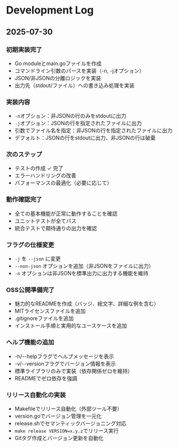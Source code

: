 # Development Log

## 2025-07-30

### 初期実装完了
- Go moduleとmain.goファイルを作成
- コマンドライン引数のパースを実装（-n, -jオプション）
- JSON/非JSONの分離ロジックを実装
- 出力先（stdout/ファイル）への書き込み処理を実装

### 実装内容
- `-n`オプション：非JSONの行のみをstdoutに出力
- `-j`オプション：JSONの行を指定されたファイルに出力
- 引数でファイル名を指定：非JSONの行を指定されたファイルに出力
- デフォルト：JSONの行をstdoutに出力、非JSONの行は破棄

### 次のステップ
- テストの作成 ✓ 完了
- エラーハンドリングの改善
- パフォーマンスの最適化（必要に応じて）

### 動作確認完了
- 全ての基本機能が正常に動作することを確認
- ユニットテストが全てパス
- 統合テストで期待通りの出力を確認

### フラグの仕様変更
- `-j` を `--json` に変更
- `--non-json` オプションを追加（非JSONをファイルに出力）
- `-n` オプションは非JSONを標準出力に出力する機能を維持

### OSS公開準備完了
- 魅力的なREADMEを作成（バッジ、絵文字、詳細な例を含む）
- MITライセンスファイルを追加
- .gitignoreファイルを追加
- インストール手順と実用的なユースケースを追加

### ヘルプ機能の追加
- -h/--helpフラグでヘルプメッセージを表示
- -v/--versionフラグでバージョン情報を表示
- 標準ライブラリのみで実装（依存関係ゼロを維持）
- READMEでゼロ依存を強調

### リリース自動化の実装
- Makefileでリリース自動化（外部ツール不要）
- version.goでバージョン管理を一元化
- release.shでセマンティックバージョニング対応
- `make release VERSION=x.y.z`でリリース実行
- Gitタグ作成とバージョン更新を自動化